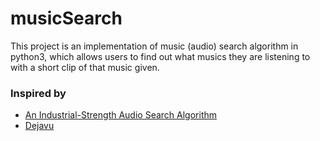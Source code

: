 # musicSearch
This project is an implementation of music (audio) search algorithm in python3, which allows users to find out what musics they are listening to with a short clip of that music given.

### Inspired by 
* [An Industrial-Strength Audio Search Algorithm ](http://www.ee.columbia.edu/~dpwe/papers/Wang03-shazam.pdf)  
* [Dejavu](https://github.com/worldveil/dejavu)
